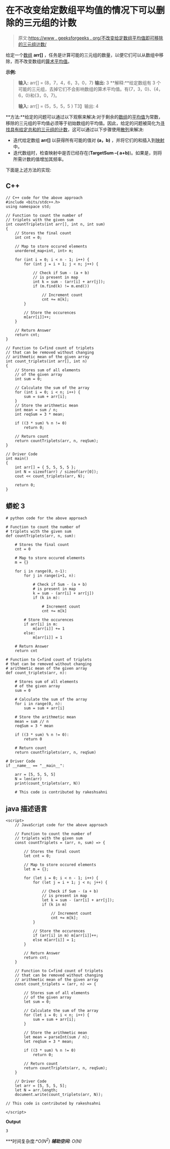 # 在不改变给定数组平均值的情况下可以删除的三元组的计数

> 原文:[https://www . geeksforgeeks . org/不改变给定数组平均值即可移除的三元组计数/](https://www.geeksforgeeks.org/count-of-triplets-that-can-be-removed-without-changing-mean-of-given-array/)

给定一个[数组](https://www.geeksforgeeks.org/introduction-to-arrays/) **arr[]** ，任务是计算可能的三元组的数量，以便它们可以从数组中移除，而不改变数组的[算术平均值](https://www.geeksforgeeks.org/arithmetic-mean/)。

**示例:**

> **输入:** arr[] = {8，7，4，6，3，0，7}
> **输出:** 3
> **解释:**给定数组有 3 个可能的三元组，去掉它们不会影响数组的算术平均值。有{7，3，0}、{4，6，0}和{3，0，7}。
> 
> **输入:** arr[] = {5，5，5，5 }
> T3】输出: 4

**方法:**给定的问题可以通过以下观察来解决:对于剩余的[数组](https://www.geeksforgeeks.org/array-data-structure/)的[平均值](https://www.geeksforgeeks.org/arithmetic-mean/)为常数，移除的三元组的平均值必须等于初始数组的平均值。因此，给定的问题被简化为[寻找具有给定总和的三元组的计数](https://www.geeksforgeeks.org/print-all-triplets-with-given-sum/)，这可以通过以下步骤使用[散列](http://www.geeksforgeeks.org/hashing-data-structure/)来解决:

*   迭代给定数组 **arr[]** 以获得所有可能的值对 **(a，b)** ，并将它们的和插入到[映射](http://www.geeksforgeeks.org/map-associative-containers-the-c-standard-template-library-stl/)中。
*   迭代数组时，检查映射中是否已经存在(**TargetSum –( a+b)**)。如果是，则将所需计数的值增加其频率。

下面是上述方法的实现:

## C++

```
// C++ code for the above approach
#include <bits/stdc++.h>
using namespace std;

// Function to count the number of
// triplets with the given sum
int countTriplets(int arr[], int n, int sum)
{
    // Stores the final count
    int cnt = 0;

    // Map to store occured elements
    unordered_map<int, int> m;

    for (int i = 0; i < n - 1; i++) {
        for (int j = i + 1; j < n; j++) {

            // Check if Sum - (a + b)
            // is present in map
            int k = sum - (arr[i] + arr[j]);
            if (m.find(k) != m.end())

                // Increment count
                cnt += m[k];
        }

        // Store the occurences
        m[arr[i]]++;
    }

    // Return Answer
    return cnt;
}

// Function to C=find count of triplets
// that can be removed without changing
// arithmetic mean of the given array
int count_triplets(int arr[], int n)
{
    // Stores sum of all elements
    // of the given array
    int sum = 0;

    // Calculate the sum of the array
    for (int i = 0; i < n; i++) {
        sum = sum + arr[i];
    }
    // Store the arithmetic mean
    int mean = sum / n;
    int reqSum = 3 * mean;

    if ((3 * sum) % n != 0)
        return 0;

    // Return count
    return countTriplets(arr, n, reqSum);
}

// Driver Code
int main()
{
    int arr[] = { 5, 5, 5, 5 };
    int N = sizeof(arr) / sizeof(arr[0]);
    cout << count_triplets(arr, N);

    return 0;
}
```

## 蟒蛇 3

```
# python code for the above approach

# Function to count the number of
# triplets with the given sum
def countTriplets(arr, n, sum):

    # Stores the final count
    cnt = 0

    # Map to store occured elements
    m = {}

    for i in range(0, n-1):
        for j in range(i+1, n):

            # Check if Sum - (a + b)
            # is present in map
            k = sum - (arr[i] + arr[j])
            if (k in m):

                # Increment count
                cnt += m[k]

        # Store the occurences
        if arr[i] in m:
            m[arr[i]] += 1
        else:
            m[arr[i]] = 1

    # Return Answer
    return cnt

# Function to C=find count of triplets
# that can be removed without changing
# arithmetic mean of the given array
def count_triplets(arr, n):

    # Stores sum of all elements
    # of the given array
    sum = 0

    # Calculate the sum of the array
    for i in range(0, n):
        sum = sum + arr[i]

    # Store the arithmetic mean
    mean = sum // n
    reqSum = 3 * mean

    if ((3 * sum) % n != 0):
        return 0

    # Return count
    return countTriplets(arr, n, reqSum)

# Driver Code
if __name__ == "__main__":

    arr = [5, 5, 5, 5]
    N = len(arr)
    print(count_triplets(arr, N))

    # This code is contributed by rakeshsahni
```

## java 描述语言

```
<script>
    // JavaScript code for the above approach

    // Function to count the number of
    // triplets with the given sum
    const countTriplets = (arr, n, sum) => {

        // Stores the final count
        let cnt = 0;

        // Map to store occured elements
        let m = {};

        for (let i = 0; i < n - 1; i++) {
            for (let j = i + 1; j < n; j++) {

                // Check if Sum - (a + b)
                // is present in map
                let k = sum - (arr[i] + arr[j]);
                if (k in m)

                    // Increment count
                    cnt += m[k];
            }

            // Store the occurences
            if (arr[i] in m) m[arr[i]]++;
            else m[arr[i]] = 1;
        }

        // Return Answer
        return cnt;
    }

    // Function to C=find count of triplets
    // that can be removed without changing
    // arithmetic mean of the given array
    const count_triplets = (arr, n) => {

        // Stores sum of all elements
        // of the given array
        let sum = 0;

        // Calculate the sum of the array
        for (let i = 0; i < n; i++) {
            sum = sum + arr[i];
        }

        // Store the arithmetic mean
        let mean = parseInt(sum / n);
        let reqSum = 3 * mean;

        if ((3 * sum) % n != 0)
            return 0;

        // Return count
        return countTriplets(arr, n, reqSum);
    }

    // Driver Code
    let arr = [5, 5, 5, 5];
    let N = arr.length;
    document.write(count_triplets(arr, N));

// This code is contributed by rakeshsahni

</script>
```

**Output**

```
3
```

***时间复杂度:**O(N<sup>2</sup>)*
***辅助空间:** O(N)*